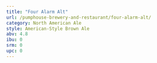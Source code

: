 ```yaml
---
title: "Four Alarm Alt"
url: /pumphouse-brewery-and-restaurant/four-alarm-alt/
category: North American Ale
style: American-Style Brown Ale
abv: 4.8
ibu: 0
srm: 0
upc: 0
---
```


